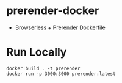 # prerender-docker

- Browserless + Prerender Dockerfile

# Run Locally

```
docker build . -t prerender
docker run -p 3000:3000 prerender:latest
```
